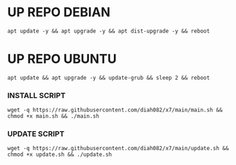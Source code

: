 
# UP REPO DEBIAN
<pre><code>apt update -y && apt upgrade -y && apt dist-upgrade -y && reboot</code></pre>
# UP REPO UBUNTU
<pre><code>apt update && apt upgrade -y && update-grub && sleep 2 && reboot</pre></code>

### INSTALL SCRIPT 
<pre><code>wget -q https://raw.githubusercontent.com/diah082/x7/main/main.sh && chmod +x main.sh && ./main.sh
</code></pre>

### UPDATE SCRIPT 
<pre><code>wget -q https://raw.githubusercontent.com/diah082/x7/main/update.sh && chmod +x update.sh && ./update.sh
</code></pre>
